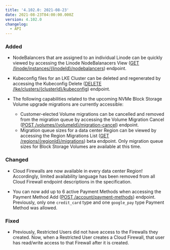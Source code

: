 ```yaml
---
title: '4.102.0: 2021-08-23'
date: 2021-08-23T04:00:00.000Z
version: 4.102.0
changelog:
  - API
---
```


### Added

- NodeBalancers that are assigned to an individual Linode can be quickly viewed by accessing the Linode NodeBalanacers View ([GET /linode/instances/{linodeId}/nodebalancers](https://www.linode.com/docs/api/linode-instances/#linode-nodebalancers-view)) endpoint.

- Kubeconfig files for an LKE Cluster can be deleted and regenerated by accessing the Kubeconfig Delete ([DELETE /lke/clusters/{clusterId}/kubeconfig](https://www.linode.com/docs/api/linode-kubernetes-engine-lke/#kubeconfig-delete)) endpoint.

- The following capabilities related to the upcoming NVMe Block Storage Volume upgrade migrations are currently accessible:
  - Customer-elected Volume migrations can be cancelled and removed from the migration queue by accessing the Volume Migration Cancel ([POST /volumes/{volumeId}/migration-cancel](https://www.linode.com/docs/api/volumes/#volume-migration-cancel)) endpoint.
  - Migration queue sizes for a data center Region can be viewed by accessing the Region Migrations List ([GET /regions/{regionId}/migrations](https://www.linode.com/docs/api/regions/#region-migrations-list)) beta endpoint. Only migration queue sizes for Block Storage Volumes are available at this time.

### Changed

- Cloud Firewalls are now available in every data center Region! Accordingly, limited availability language has been removed from all Cloud Firewall endpoint descriptions in the specification.

- You can now add up to 6 active Payment Methods when accessing the Payment Method Add ([POST /account/payment-methods](https://www.linode.com/docs/api/account/#payment-method-add)) endpoint. Previously, only one `credit_card` type and one `google_pay` type Payment Method was allowed.

### Fixed

- Previously, Restricted Users did not have access to the Firewalls they created. Now, when a Restricted User creates a Cloud Firewall, that user has read/write access to that Firewall after it is created.
